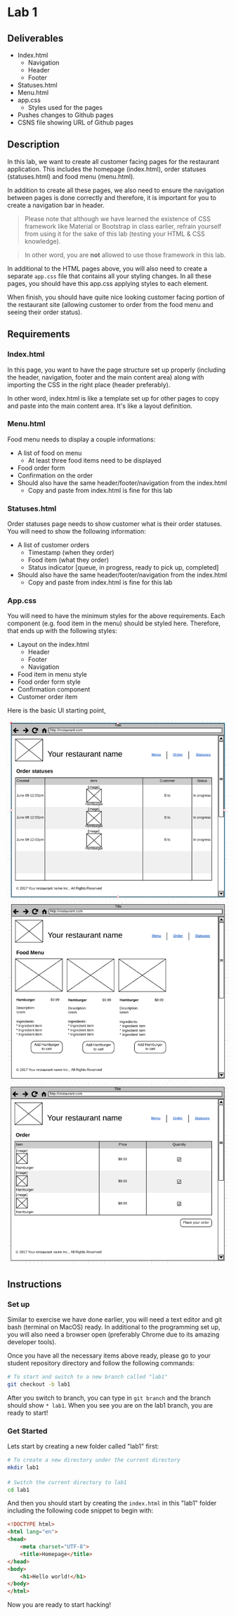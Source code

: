 # Lab 1

## Deliverables

* Index.html
	* Navigation
	* Header
	* Footer
* Statuses.html
* Menu.html
* app.css
	* Styles used for the pages
* Pushes changes to Github pages
* CSNS file showing URL of Github pages

## Description

In this lab, we want to create all customer facing pages for the restaurant application.
This includes the homepage (index.html), order statuses (statuses.html) and
food menu (menu.html).

In addition to create all these pages, we also need to ensure the navigation
between pages is done correctly and therefore, it is important for you to
create a navigation bar in header.

> Please note that although we have learned the existence of CSS framework 
like Material or Bootstrap in class earlier, refrain yourself from using it for
the sake of this lab (testing your HTML & CSS knowledge).

> In other word, you are **not** allowed to use those framework in this lab.

In additional to the HTML pages above, you will also need to create a separate
`app.css` file that contains all your styling changes. In all these pages, you
should have this app.css applying styles to each element.

When finish, you should have quite nice looking customer facing portion of the
restaurant site (allowing customer to order from the food menu and seeing their
order status).

## Requirements

### Index.html

In this page, you want to have the page structure set up properly (including the
header, navigation, footer and the main content area) along with importing the
CSS in the right place (header preferably).

In other word, index.html is like a template set up for other pages to copy
and paste into the main content area. It's like a layout definition.

### Menu.html

Food menu needs to display a couple informations:

* A list of food on menu
	* At least three food items need to be displayed
* Food order form
* Confirmation on the order
* Should also have the same header/footer/navigation from the index.html
	* Copy and paste from index.html is fine for this lab

### Statuses.html

Order statuses page needs to show customer what is their order statuses. You will
need to show the following information:

* A list of customer orders
	* Timestamp (when they order)
	* Food item (what they order)
	* Status indicator [queue, in progress, ready to pick up, completed]
* Should also have the same header/footer/navigation from the index.html
	* Copy and paste from index.html is fine for this lab

### App.css

You will need to have the minimum styles for the above requirements. Each
component (e.g. food item in the menu) should be styled here. Therefore, that
ends up with the following styles:

* Layout on the index.html
	* Header
	* Footer
	* Navigation
* Food item in menu style
* Food order form style
* Confirmation component
* Customer order item

Here is the basic UI starting point,

![Restaurant homepage/statuses](../imgs/restaurant-statuses.png)
![Restaurant food menu](../imgs/restaurant-menu.png)
![Restaurant checkout form](../imgs/restaurant-checkout.png)

## Instructions

### Set up

Similar to exercise we have done earlier, you will need a text editor and git
bash (terminal on MacOS) ready. In additional to the programming set up, you
will also need a browser open (preferably Chrome due to its amazing developer
tools).

Once you have all the necessary items above ready, please go to your student
repository directory and follow the following commands:

```sh
# To start and switch to a new branch called "lab1"
git checkout -b lab1
```

After you switch to branch, you can type in `git branch` and the branch should
show `* lab1`. When you see you are on the lab1 branch, you are ready to start!

### Get Started

Lets start by creating a new folder called "lab1" first:

```sh
# To create a new directory under the current directory
mkdir lab1

# Switch the current directory to lab1
cd lab1
```

And then you should start by creating the `index.html` in this "lab1" folder
including the following code snippet to begin with:


```html
<!DOCTYPE html>
<html lang="en">
<head>
	<meta charset="UTF-8">
	<title>Homepage</title>
</head>
<body>
	<h1>Hello world!</h1>
</body>
</html>
```

Now you are ready to start hacking!
